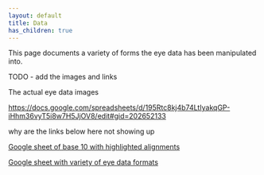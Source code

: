 ```yaml
---
layout: default
title: Data
has_children: true
---
```


This page documents a variety of forms the eye data has been manipulated into.

TODO - add the images and links

The actual eye data images

https://docs.google.com/spreadsheets/d/195Rtc8kj4b74LtIyakqGP-iHhm36vyT5i8w7H5JjOV8/edit#gid=202652133

why are the links below here not showing up

[Google sheet of base 10 with highlighted alignments](https://docs.google.com/spreadsheets/d/12wtakwtYHG-KhdswJDTdfBZDxq_2lI-bzqY3T2jjuFo/edit#gid=202652133)

[Google sheet with variety of eye data formats](https://docs.google.com/spreadsheets/d/195Rtc8kj4b74LtIyakqGP-iHhm36vyT5i8w7H5JjOV8/edit#gid=202652133)